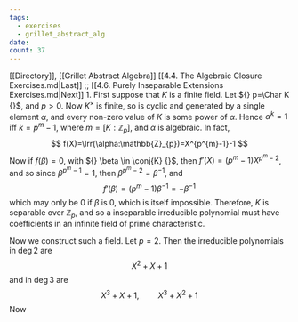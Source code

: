 ```yaml
---
tags:
  - exercises
  - grillet_abstract_alg
date:
count: 37
---
```

[[Directory]], [[Grillet Abstract Algebra]]
[[4.4. The Algebraic Closure Exercises.md|Last]] ;; [[4.6. Purely Inseparable Extensions Exercises.md|Next]]
1. 
First suppose that $K {}$ is a finite field. Let ${} p=\Char K {}$, and ${} p>0 {}$. Now ${} K^{\times }$ is finite, so is cyclic and generated by a single element $\alpha {}$, and every non-zero value of ${} K$ is some power of $\alpha {}$. Hence ${} \alpha^{k}=1 {}$ iff ${} k=p^{m}-1 {}$, where ${} m=[K:\mathbb{Z}_{p}] {}$, and ${} \alpha {}$ is algebraic. In fact, 
$$
f(X)=\Irr(\alpha:\mathbb{Z}_{p})=X^{p^{m}-1}-1
$$
Now if ${} f(\beta)=0 {}$, with ${} \beta \in \conj{K} {}$, then ${} f'(X)=(p^{m}-1)X^{p^{m}-2} {}$, and so since ${} \beta^{p^{m}-1}=1 {}$, then ${} \beta^{p^{m}-2}=\beta ^{-1} {}$, and 
$$
f'(\beta)=(p^{m}-1)\beta ^{-1}=-\beta ^{-1}
$$
which may only be $0$ if $\beta$ is $0 {}$, which is itself impossible. Therefore, $K$ is separable over ${} \mathbb{Z}_{p}$, and so a inseparable irreducible polynomial must have coefficients in an infinite field of prime characteristic.

Now we construct such a field. Let ${} p=2 {}$. Then the irreducible polynomials in ${} \deg 2 {}$ are
$$
X^{2}+X+1
$$
and in ${} \deg 3 {}$ are
$$
X^{3}+X+1,\, \qquad X^{3}+X^{2}+1
$$
Now